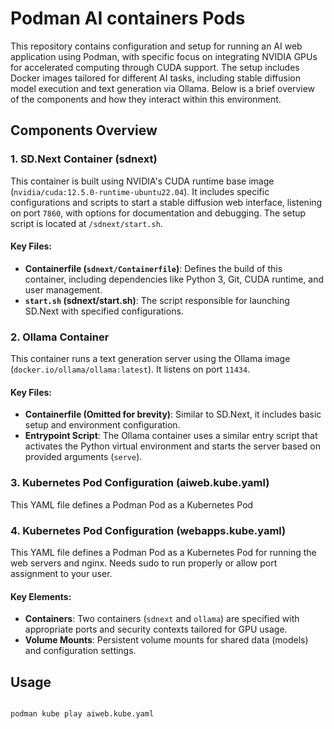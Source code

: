 # Podman AI containers Pods

This repository contains configuration and setup for running an AI web application using Podman, with specific focus on integrating NVIDIA GPUs for accelerated computing through CUDA support. The setup includes Docker images tailored for different AI tasks, including stable diffusion model execution and text generation via Ollama. Below is a brief overview of the components and how they interact within this environment.

## Components Overview

### 1. SD.Next Container (sdnext)
This container is built using NVIDIA's CUDA runtime base image (`nvidia/cuda:12.5.0-runtime-ubuntu22.04`). It includes specific configurations and scripts to start a stable diffusion web interface, listening on port `7860`, with options for documentation and debugging. The setup script is located at `/sdnext/start.sh`.

#### Key Files:
- **Containerfile (`sdnext/Containerfile`)**: Defines the build of this container, including dependencies like Python 3, Git, CUDA runtime, and user management.
- **`start.sh` (sdnext/start.sh)**: The script responsible for launching SD.Next with specified configurations.

### 2. Ollama Container
This container runs a text generation server using the Ollama image (`docker.io/ollama/ollama:latest`). It listens on port `11434`.

#### Key Files:
- **Containerfile (Omitted for brevity)**: Similar to SD.Next, it includes basic setup and environment configuration.
- **Entrypoint Script**: The Ollama container uses a similar entry script that activates the Python virtual environment and starts the server based on provided arguments (`serve`).

### 3. Kubernetes Pod Configuration (aiweb.kube.yaml)
This YAML file defines a Podman Pod as a Kubernetes Pod


### 4. Kubernetes Pod Configuration (webapps.kube.yaml)
This YAML file defines a Podman Pod as a Kubernetes Pod for running the web servers and nginx. Needs sudo to run properly or allow port assignment to your user.

#### Key Elements:
- **Containers**: Two containers (`sdnext` and `ollama`) are specified with appropriate ports and security contexts tailored for GPU usage.
- **Volume Mounts**: Persistent volume mounts for shared data (models) and configuration settings.

## Usage

```bash

podman kube play aiweb.kube.yaml

```